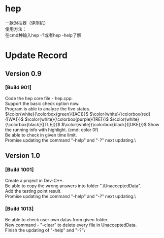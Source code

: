 # hep
 一款对拍器（评测机）\
 使用方法：\
 在cmd种输入hep -?或者hep -help了解

# Update Record
## Version 0.9
### \[Build 901]
Code the hep core file - hep.cpp.\
Support the basic check option now.\
Program is able to analyze the five states.\
$\color{white}{\colorbox{green}{[AC]}}$
 $\color{white}{\colorbox{red}{[WA]}}$
 $\color{white}{\colorbox{purple}{[RE]}}$
 $\color{white}{\colorbox{black}{[TLE]}}$
 $\color{white}{\colorbox{black}{[UKE]}}$
Show the running info with highlight. (cmd: color 0f)\
Be able to check in given time limit.\
Promise updating the command "-help" and "-?" next updating.\

## Version 1.0
### \[Build 1001]
Create a project in Dev-C++.\
Be able to copy the wrong answers into folder ".\UnacceptedData".\
Add the testing point result.\
Promise updating the command "-help" and "-?" next updating.\
### \[Build 1013]
Be able to check user own datas from given folder.\
New command - "-clear" to delete every file in UnacceptedData.\
Finish the updating of "-help" and "-?"\
